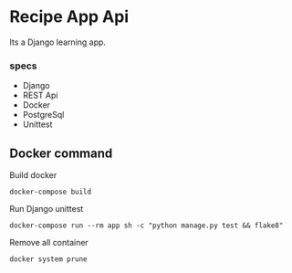 # Recipe App Api

Its a Django learning app.

### specs

- Django
- REST Api
- Docker
- PostgreSql
- Unittest

## Docker command

Build docker
```shell script
docker-compose build
```

Run Django unittest
```shell script
docker-compose run --rm app sh -c "python manage.py test && flake8"
```

Remove all container
```shell script
docker system prune
```
